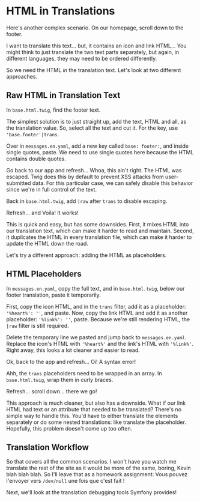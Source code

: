 # HTML in Translations

Here's another complex scenario. On our homepage, scroll down to the footer.

I want to translate this text... but, it contains an icon and link HTML...
You might think to just translate the two text parts separately, but again,
in different languages, they may need to be ordered differently.

So we need the HTML *in* the translation text. Let's look at two different approaches.

## Raw HTML in Translation Text

In `base.html.twig`, find the footer text.

The simplest solution is to just straight up, add the text, HTML and
all, as the translation value. So, select all the text and cut it. For the
key, use `'base.footer'|trans`.

Over in `messages.en.yaml`, add a new key called `base: footer:`, and
inside single quotes, paste. We need to use single quotes here because
the HTML contains double quotes.

Go back to our app and refresh... Whoa, this ain't right. The HTML was escaped.
Twig does this by default to prevent XSS attacks from user-submitted data. For
this particular case, we can safely disable this behavior since we're in full
control of the text.

Back in `base.html.twig`, add `|raw` after `trans` to disable escaping.

Refresh... and Voila! It works!

This is quick and easy, but has some downsides. First, it mixes HTML
into our translation text, which can make it harder to read and maintain.
Second, it duplicates the HTML in every translation file, which can make it
harder to update the HTML down the road.

Let's try a different approach: adding the HTML as placeholders.

## HTML Placeholders

In `messages.en.yaml`, copy the full text, and in `base.html.twig`,
below our footer translation, paste it temporarily.

First, copy the icon HTML, and in the `trans` filter, add it as a placeholder:
`'%heart%': ''`, and paste. Now, copy the link HTML and add it as another
placeholder: `'%link%': ''`, paste. Because we're still rendering HTML,
the `|raw` filter is still required.

Delete the temporary line we pasted and jump back to `messages.en.yaml`.
Replace the icon's HTML with `'%heart%'` and the link's HTML with
`'%link%'`. Right away, this looks a lot cleaner and easier to read.

Ok, back to the app and refresh... Oi! A syntax error!

Ahh, the `trans` placeholders need to be wrapped in an array. In `base.html.twig`,
wrap them in curly braces.

Refresh... scroll down... there we go!

This approach is much cleaner, but also has a downside. What if our link HTML had text or an
attribute that needed to be translated? There's no simple way to handle this.
You'd have to either translate the elements separately or do some nested translations:
like translate the placeholder. Hopefully, this problem doesn't come up too often.

## Translation Workflow

So that covers all the common scenarios. I won't have you watch me translate
the rest of the site as it would be more of the same, boring, Kevin blah blah blah. So I'll leave
that as a homework assignment: Vous pouvez l'envoyer vers `/dev/null` une fois que c'est fait !

Next, we'll look at the translation debugging tools Symfony provides!
